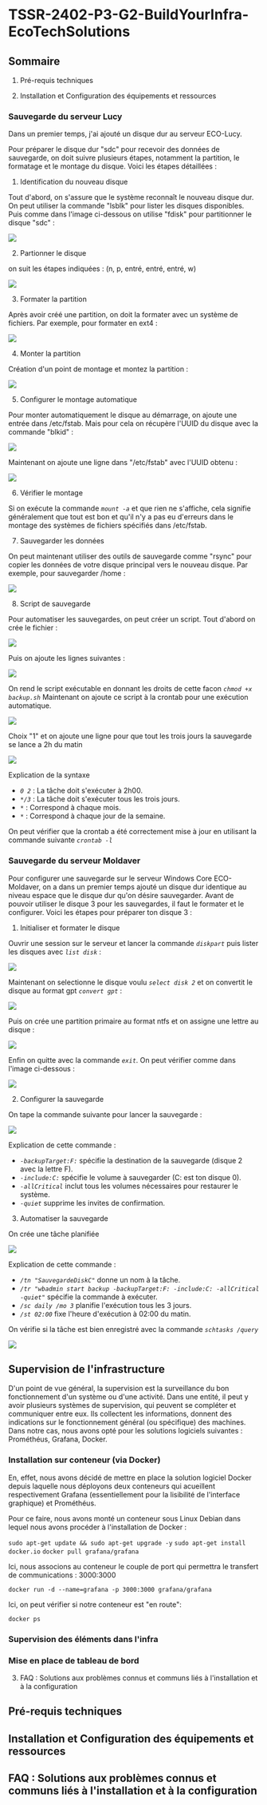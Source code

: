 # **TSSR-2402-P3-G2-BuildYourInfra-EcoTechSolutions**

## **Sommaire**

1) Pré-requis techniques

2) Installation et Configuration des équipements et ressources


### Sauvegarde du serveur Lucy

Dans un premier temps, j'ai ajouté un disque dur au serveur ECO-Lucy.

Pour préparer le disque dur "sdc" pour recevoir des données de sauvegarde, on doit suivre plusieurs étapes, notamment la partition, le formatage et le montage du disque. Voici les étapes détaillées :

1. Identification du nouveau disque

Tout d'abord, on s'assure que le système reconnaît le nouveau disque dur. On peut utiliser la commande "lsblk" pour lister les disques disponibles. Puis comme dans l'image ci-dessous on utilise "fdisk" pour partitionner le disque "sdc" :

![](https://github.com/WildCodeSchool/TSSR-2402-P3-G2-BuildYourInfra-EcoTechSolutions/blob/main/S14/annex/SauvegardeLucy/rsync1.png)

2. Partionner le disque
   
on suit les étapes indiquées : (n, p, entré, entré, entré, w)

![](https://github.com/WildCodeSchool/TSSR-2402-P3-G2-BuildYourInfra-EcoTechSolutions/blob/main/S14/annex/SauvegardeLucy/rsync2.png)

3. Formater la partition

Après avoir créé une partition, on doit la formater avec un système de fichiers. Par exemple, pour formater en ext4 :

![](https://github.com/WildCodeSchool/TSSR-2402-P3-G2-BuildYourInfra-EcoTechSolutions/blob/main/S14/annex/SauvegardeLucy/rsync3.png)

4. Monter la partition

Création d'un point de montage et montez la partition : 

![](https://github.com/WildCodeSchool/TSSR-2402-P3-G2-BuildYourInfra-EcoTechSolutions/blob/main/S14/annex/SauvegardeLucy/rsync4.png)

5. Configurer le montage automatique

Pour monter automatiquement le disque au démarrage, on ajoute une entrée dans /etc/fstab. Mais pour cela on récupère l'UUID du disque avec la commande "blkid" :

![](https://github.com/WildCodeSchool/TSSR-2402-P3-G2-BuildYourInfra-EcoTechSolutions/blob/main/S14/annex/SauvegardeLucy/rsync5.png)

Maintenant on ajoute une ligne dans "/etc/fstab" avec l'UUID obtenu :

![](https://github.com/WildCodeSchool/TSSR-2402-P3-G2-BuildYourInfra-EcoTechSolutions/blob/main/S14/annex/SauvegardeLucy/rsync6.png)

6. Vérifier le montage

Si on exécute la commande *`mount -a`* et que rien ne s'affiche, cela signifie généralement que tout est bon et qu'il n'y a pas eu d'erreurs dans le montage des systèmes de fichiers spécifiés dans /etc/fstab.

7. Sauvegarder les données

On peut maintenant utiliser des outils de sauvegarde comme "rsync" pour copier les données de votre disque principal vers le nouveau disque. Par exemple, pour sauvegarder /home :

![](https://github.com/WildCodeSchool/TSSR-2402-P3-G2-BuildYourInfra-EcoTechSolutions/blob/main/S14/annex/SauvegardeLucy/rsync7.png)

8. Script de sauvegarde

Pour automatiser les sauvegardes, on peut créer un script. Tout d'abord on crée le fichier : 

![](https://github.com/WildCodeSchool/TSSR-2402-P3-G2-BuildYourInfra-EcoTechSolutions/blob/main/S14/annex/SauvegardeLucy/rsync8.png)

Puis on ajoute les lignes suivantes : 

![](https://github.com/WildCodeSchool/TSSR-2402-P3-G2-BuildYourInfra-EcoTechSolutions/blob/main/S14/annex/SauvegardeLucy/rsync9.png) 

On rend le script exécutable en donnant les droits de cette facon *`chmod +x backup.sh`*
Maintenant on ajoute ce script à la crontab pour une exécution automatique. 

![](https://github.com/WildCodeSchool/TSSR-2402-P3-G2-BuildYourInfra-EcoTechSolutions/blob/main/S14/annex/SauvegardeLucy/rsync11.png)

Choix "1" et on ajoute une ligne pour que tout les trois jours la sauvegarde se lance a 2h du matin

![](https://github.com/WildCodeSchool/TSSR-2402-P3-G2-BuildYourInfra-EcoTechSolutions/blob/main/S14/annex/SauvegardeLucy/rsync12.png)

Explication de la syntaxe

  - *`0 2`* : La tâche doit s'exécuter à 2h00.
  - *`*/3`* : La tâche doit s'exécuter tous les trois jours.
  - *`*`* : Correspond à chaque mois.
  - *`*`* : Correspond à chaque jour de la semaine.

On peut vérifier que la crontab a été correctement mise à jour en utilisant la commande suivante *`crontab -l`*

### Sauvegarde du serveur Moldaver

Pour configurer une sauvegarde sur le serveur Windows Core ECO-Moldaver, on a dans un premier temps ajouté un disque dur identique au niveau espace que le disque dur qu'on désire sauvegarder.
Avant de pouvoir utiliser le disque 3 pour les sauvegardes, il faut le formater et le configurer. Voici les étapes pour préparer ton disque 3 :

1. Initialiser et formater le disque

Ouvrir une session sur le serveur et lancer la commande *`diskpart`* puis lister les disques avec *`list disk`* :

![](https://github.com/WildCodeSchool/TSSR-2402-P3-G2-BuildYourInfra-EcoTechSolutions/blob/main/S14/annex/SauvegardeLucy/SauveMoldaver/SauveMoldaver1.png)

Maintenant on selectionne le disque voulu *`select disk 2`* et on convertit le disque au format gpt *`convert gpt`* :

![](https://github.com/WildCodeSchool/TSSR-2402-P3-G2-BuildYourInfra-EcoTechSolutions/blob/main/S14/annex/SauvegardeLucy/SauveMoldaver/SauveMoldaver2.png)

Puis on crée une partition primaire au format ntfs et on assigne une lettre au disque :

![](https://github.com/WildCodeSchool/TSSR-2402-P3-G2-BuildYourInfra-EcoTechSolutions/blob/main/S14/annex/SauvegardeLucy/SauveMoldaver/SauveMoldaver3.png)

Enfin on quitte avec la commande *`exit`*. On peut vérifier comme dans l'image ci-dessous :

![](https://github.com/WildCodeSchool/TSSR-2402-P3-G2-BuildYourInfra-EcoTechSolutions/blob/main/S14/annex/SauvegardeLucy/SauveMoldaver/SauveMoldaver4.png)

2. Configurer la sauvegarde

On tape la commande suivante pour lancer la sauvegarde :

![](https://github.com/WildCodeSchool/TSSR-2402-P3-G2-BuildYourInfra-EcoTechSolutions/blob/main/S14/annex/SauvegardeLucy/SauveMoldaver/SauveMoldaver5.png)

Explication de cette commande :

   - *`-backupTarget:F:`* spécifie la destination de la sauvegarde (disque 2 avec la lettre F).
   - *`-include:C:`* spécifie le volume à sauvegarder (C: est ton disque 0).
   - *`-allCritical`* inclut tous les volumes nécessaires pour restaurer le système.
   - *`-quiet`* supprime les invites de confirmation.

3. Automatiser la sauvegarde

On crée une tâche planifiée

![](https://github.com/WildCodeSchool/TSSR-2402-P3-G2-BuildYourInfra-EcoTechSolutions/blob/main/S14/annex/SauvegardeLucy/SauveMoldaver/SauveMoldaver6.png)

Explication de cette commande :

   - *`/tn "SauvegardeDiskC"`* donne un nom à la tâche.
   - *`/tr "wbadmin start backup -backupTarget:F: -include:C: -allCritical -quiet"`* spécifie la commande à exécuter.
   - *`/sc daily /mo 3`* planifie l'exécution tous les 3 jours.
   - *`/st 02:00`* fixe l'heure d'exécution à 02:00 du matin.

On vérifie si la tâche est bien enregistré avec la commande *`schtasks /query`*

![](https://github.com/WildCodeSchool/TSSR-2402-P3-G2-BuildYourInfra-EcoTechSolutions/blob/main/S14/annex/SauvegardeLucy/SauveMoldaver/SauveMoldaver7.png)
  

## Supervision de l'infrastructure
  
D'un point de vue général, la supervision est la surveillance du bon fonctionnement d'un système ou d'une activité. Dans une entité, il peut y avoir plusieurs systèmes de supervision, qui peuvent se compléter et communiquer entre eux. Ils collectent les informations, donnent des indications sur le fonctionnement général (ou spécifique) des machines. Dans notre cas, nous avons opté pour les solutions logiciels suivantes : Prométhéus, Grafana, Docker.

### Installation sur conteneur (via Docker)
  
En, effet, nous avons décidé de mettre en place la solution logiciel Docker depuis laquelle nous déployons deux conteneurs qui acueillent respectivement Grafana (essentiellement pour la lisibilité de l'interface graphique) et Prométhéus.
  
Pour ce faire, nous avons monté un conteneur sous Linux Debian dans lequel nous avons procéder à l'installation de Docker :
  
``sudo apt-get update && sudo apt-get upgrade -y``
``sudo apt-get install docker.io``
``docker pull grafana/grafana``
  
Ici, nous associons au conteneur le couple de port qui permettra le transfert de communications : 3000:3000

``docker run -d --name=grafana -p 3000:3000 grafana/grafana``
  
Ici, on peut vérifier si notre conteneur est "en route":
  
``docker ps``
  

### Supervision des éléments dans l'infra
  
### Mise en place de tableau de bord
  

3) FAQ : Solutions aux problèmes connus et communs liés à l'installation et à la configuration

## **Pré-requis techniques**

## **Installation et Configuration des équipements et ressources**

## **FAQ : Solutions aux problèmes connus et communs liés à l'installation et à la configuration**
